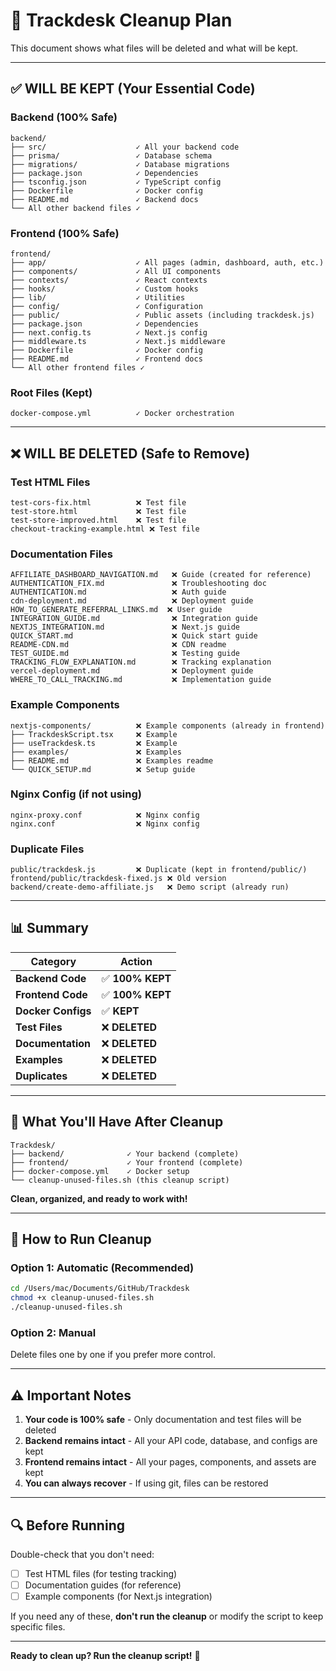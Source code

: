# 🧹 Trackdesk Cleanup Plan

This document shows what files will be deleted and what will be kept.

---

## ✅ **WILL BE KEPT (Your Essential Code)**

### **Backend (100% Safe)**

```
backend/
├── src/                    ✓ All your backend code
├── prisma/                 ✓ Database schema
├── migrations/             ✓ Database migrations
├── package.json            ✓ Dependencies
├── tsconfig.json           ✓ TypeScript config
├── Dockerfile              ✓ Docker config
├── README.md               ✓ Backend docs
└── All other backend files ✓
```

### **Frontend (100% Safe)**

```
frontend/
├── app/                    ✓ All pages (admin, dashboard, auth, etc.)
├── components/             ✓ All UI components
├── contexts/               ✓ React contexts
├── hooks/                  ✓ Custom hooks
├── lib/                    ✓ Utilities
├── config/                 ✓ Configuration
├── public/                 ✓ Public assets (including trackdesk.js)
├── package.json            ✓ Dependencies
├── next.config.ts          ✓ Next.js config
├── middleware.ts           ✓ Next.js middleware
├── Dockerfile              ✓ Docker config
├── README.md               ✓ Frontend docs
└── All other frontend files ✓
```

### **Root Files (Kept)**

```
docker-compose.yml          ✓ Docker orchestration
```

---

## ❌ **WILL BE DELETED (Safe to Remove)**

### **Test HTML Files**

```
test-cors-fix.html          ❌ Test file
test-store.html             ❌ Test file
test-store-improved.html    ❌ Test file
checkout-tracking-example.html ❌ Test file
```

### **Documentation Files**

```
AFFILIATE_DASHBOARD_NAVIGATION.md   ❌ Guide (created for reference)
AUTHENTICATION_FIX.md               ❌ Troubleshooting doc
AUTHENTICATION.md                   ❌ Auth guide
cdn-deployment.md                   ❌ Deployment guide
HOW_TO_GENERATE_REFERRAL_LINKS.md  ❌ User guide
INTEGRATION_GUIDE.md                ❌ Integration guide
NEXTJS_INTEGRATION.md               ❌ Next.js guide
QUICK_START.md                      ❌ Quick start guide
README-CDN.md                       ❌ CDN readme
TEST_GUIDE.md                       ❌ Testing guide
TRACKING_FLOW_EXPLANATION.md        ❌ Tracking explanation
vercel-deployment.md                ❌ Deployment guide
WHERE_TO_CALL_TRACKING.md           ❌ Implementation guide
```

### **Example Components**

```
nextjs-components/          ❌ Example components (already in frontend)
├── TrackdeskScript.tsx     ❌ Example
├── useTrackdesk.ts         ❌ Example
├── examples/               ❌ Examples
├── README.md               ❌ Examples readme
└── QUICK_SETUP.md          ❌ Setup guide
```

### **Nginx Config (if not using)**

```
nginx-proxy.conf            ❌ Nginx config
nginx.conf                  ❌ Nginx config
```

### **Duplicate Files**

```
public/trackdesk.js         ❌ Duplicate (kept in frontend/public/)
frontend/public/trackdesk-fixed.js ❌ Old version
backend/create-demo-affiliate.js   ❌ Demo script (already run)
```

---

## 📊 **Summary**

| Category           | Action           |
| ------------------ | ---------------- |
| **Backend Code**   | ✅ **100% KEPT** |
| **Frontend Code**  | ✅ **100% KEPT** |
| **Docker Configs** | ✅ **KEPT**      |
| **Test Files**     | ❌ **DELETED**   |
| **Documentation**  | ❌ **DELETED**   |
| **Examples**       | ❌ **DELETED**   |
| **Duplicates**     | ❌ **DELETED**   |

---

## 🎯 **What You'll Have After Cleanup**

```
Trackdesk/
├── backend/              ✓ Your backend (complete)
├── frontend/             ✓ Your frontend (complete)
├── docker-compose.yml    ✓ Docker setup
└── cleanup-unused-files.sh (this cleanup script)
```

**Clean, organized, and ready to work with!**

---

## 🚀 **How to Run Cleanup**

### **Option 1: Automatic (Recommended)**

```bash
cd /Users/mac/Documents/GitHub/Trackdesk
chmod +x cleanup-unused-files.sh
./cleanup-unused-files.sh
```

### **Option 2: Manual**

Delete files one by one if you prefer more control.

---

## ⚠️ **Important Notes**

1. **Your code is 100% safe** - Only documentation and test files will be deleted
2. **Backend remains intact** - All your API code, database, and configs are kept
3. **Frontend remains intact** - All your pages, components, and assets are kept
4. **You can always recover** - If using git, files can be restored

---

## 🔍 **Before Running**

Double-check that you don't need:

- [ ] Test HTML files (for testing tracking)
- [ ] Documentation guides (for reference)
- [ ] Example components (for Next.js integration)

If you need any of these, **don't run the cleanup** or modify the script to keep specific files.

---

**Ready to clean up? Run the cleanup script!** 🧹
